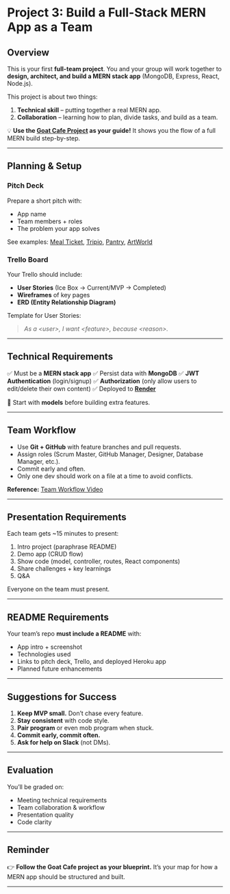 # Project 3: Build a Full-Stack MERN App as a Team

## Overview

This is your first **full-team project**. You and your group will work together to **design, architect, and build a MERN stack app** (MongoDB, Express, React, Node.js).

This project is about two things:

1. **Technical skill** – putting together a real MERN app.
2. **Collaboration** – learning how to plan, divide tasks, and build as a team.

💡 **Use the [Goat Cafe Project](https://github.com/SEB-9-BH/goat-cafe-full-stack-mern-app-lesson) as your guide!** It shows you the flow of a full MERN build step-by-step.

---

## Planning & Setup

### Pitch Deck

Prepare a short pitch with:

* App name
* Team members + roles
* The problem your app solves

See examples: [Meal Ticket](https://docs.google.com/presentation/d/1CsBuC-a_AZ1yXJEE-EbptPIdgj1MktiNALyQyhaFfrM/edit#slide=id.p), [Tripio](https://docs.google.com/presentation/d/1gvOypLc4VjKqJzdAW68iwh28uGDSH4Sp1KnA5grDo2g/edit#slide=id.p), [Pantry](https://docs.google.com/presentation/d/1WvHoN5MNaRembgcoog5p0GtivVCOZSzvfPyeevzy08g/edit), [ArtWorld](https://docs.google.com/presentation/d/1yGy2Mh3n6IhPxFu4XKnnMtPPi4OGFPpf-Z_TMYw6wQY/edit#slide=id.g7ba109823e_2_7)
### Trello Board

Your Trello should include:

* **User Stories** (Ice Box → Current/MVP → Completed)
* **Wireframes** of key pages
* **ERD (Entity Relationship Diagram)**

Template for User Stories:

> *As a \<user>, I want \<feature>, because \<reason>.*

---

## Technical Requirements

✅ Must be a **MERN stack app**
✅ Persist data with **MongoDB**
✅ **JWT Authentication** (login/signup)
✅ **Authorization** (only allow users to edit/delete their own content)
✅ Deployed to [**Render**](https://expressdeployment.onrender.com/)

🔑 Start with **models** before building extra features.

---

## Team Workflow

* Use **Git + GitHub** with feature branches and pull requests.
* Assign roles (Scrum Master, GitHub Manager, Designer, Database Manager, etc.).
* Commit early and often.
* Only one dev should work on a file at a time to avoid conflicts.

**Reference:** [Team Workflow Video](https://www.youtube.com/watch?v=oFYyTZwMyAg)

---

## Presentation Requirements

Each team gets \~15 minutes to present:

1. Intro project (paraphrase README)
2. Demo app (CRUD flow)
3. Show code (model, controller, routes, React components)
4. Share challenges + key learnings
5. Q\&A

Everyone on the team must present.

---

## README Requirements

Your team’s repo **must include a README** with:

* App intro + screenshot
* Technologies used
* Links to pitch deck, Trello, and deployed Heroku app
* Planned future enhancements

---

## Suggestions for Success

1. **Keep MVP small.** Don’t chase every feature.
2. **Stay consistent** with code style.
3. **Pair program** or even mob program when stuck.
4. **Commit early, commit often.**
5. **Ask for help on Slack** (not DMs).

---

## Evaluation

You’ll be graded on:

* Meeting technical requirements
* Team collaboration & workflow
* Presentation quality
* Code clarity

---

## Reminder

👉 **Follow the Goat Cafe project as your blueprint.** It’s your map for how a MERN app should be structured and built.

---
